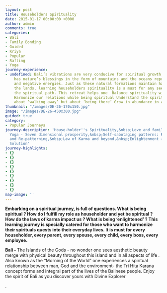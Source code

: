 ```yaml
---
layout: post
title: Householders Spirituality
date: 2015-01-17 00:00:00 +0000
author: admin
comments: true
categories:
- Bali
- Family Bonding
- Guided
- Kriya
- Popular
- Rafting
- Yoga
journey-experience:
- undefined: Bali’s vibrations are very conducive for spiritual growth, the island
    has nature’s blessings in the form of mountains and the oceans representing positive
    and negative energies. Just as these natural formations maintain harmony and balance
    the lands, learning householders spirituality is a must for any seeker walking
    the spiritual path. This retreat helps one  Balance spirituality with materialism
    Harmonize our relations while being spiritual Understand the spirituality is not
    about ‘walking away’ but about ‘being there’ Grow in abundance in all dimensions
thumbnail: "/images/DE-26-170x150.jpg"
image: "/images/DE-26-450x300.jpg"
guided: true
category:
- Popular Journeys
journey-description: 'House-holder''s Spirituality,&nbsp;Love and family bonding,&nbsp;Prosperity
  Yoga - Seven dimensional prosperity,&nbsp;Self-sabotaging patterns: Recognition
  and Re-patterning,&nbsp;Law of Karma and beyond,&nbsp;Enlightenment – The Ultimate
  Solution'
journey-highlights:
- {}
- {}
- {}
- {}
- {}
- {}
- {}
- {}
- {}
map-image: ''
---
```

<p><strong>Embarking on a spiritual journey, is full of questions. What is being spiritual ? How do I fulfill my role as householder and yet be spiritual ? How do the laws of karma impact us ? What is being ‘enlightened’ ? This learning journey is specially catered for those who want to harmonize their spirituals quests into their everyday lives. It is must for every householder, every parent, every spouse, every child, every boss, every employee.</strong></p>
<p><strong>Bali - </strong>The Islands of the Gods - no wonder one sees aesthetic beauty merge with physical beauty throughout this island and in all aspects of life .  Also known as the “Morning of the World” one experiences a spiritual relationship between man, God and the environment- the Tri Hita Karana concept forms and integral part of the lives of the Balinese people. Enjoy the spirit of Bali as you discover yours with Divine Explorer

.</p>